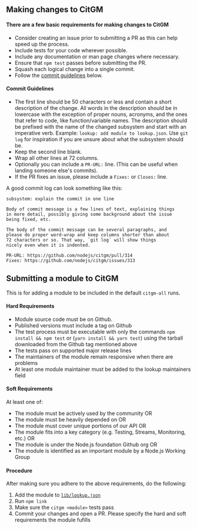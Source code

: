 ## Making changes to CitGM
#### There are a few basic requirements for making changes to CitGM

* Consider creating an issue prior to submitting a PR as this can help speed up
the process.
* Include tests for your code wherever possible.
* Include any documentation or man page changes where necessary.
* Ensure that `npm test` passes before submitting the PR.
* Squash each logical change into a single commit.
* Follow the [commit guidelines](#commit-guidelines) below.


#### Commit Guidelines

* The first line should be 50 characters or less and contain a short description
of the change. All words in the description should be in lowercase with the
exception of proper nouns, acronyms, and the ones that refer to code, like
function/variable names. The description should be prefixed with the name of
the changed subsystem and start with an imperative verb.
Example: `lookup: add module to lookup.json`. Use `git log` for inspiration if
you are unsure about what the subsystem should be.
* Keep the second line blank.
* Wrap all other lines at 72 columns.
* Optionally you can include a `PR-URL:` line. (This can be useful when landing
someone else's commits).
* If the PR fixes an issue, please include a `Fixes:` or `Closes:` line.

A good commit log can look something like this:

```
subsystem: explain the commit in one line

Body of commit message is a few lines of text, explaining things
in more detail, possibly giving some background about the issue
being fixed, etc.

The body of the commit message can be several paragraphs, and
please do proper word-wrap and keep columns shorter than about
72 characters or so. That way, `git log` will show things
nicely even when it is indented.

PR-URL: https://github.com/nodejs/citgm/pull/314
Fixes: https://github.com/nodejs/citgm/issues/313
```

## Submitting a module to CitGM

This is for adding a module to be included in the default `citgm-all` runs.

#### Hard Requirements

* Module source code must be on Github.
* Published versions must include a tag on Github
* The test process must be executable with only the commands
`npm install && npm test` or (`yarn install && yarn test`) using the tarball downloaded from the Github tag
mentioned above
* The tests pass on supported major release lines
* The maintainers of the module remain responsive when there are problems
* At least one module maintainer must be added to the lookup maintainers field

#### Soft Requirements

At least one of:
* The module must be actively used by the community
OR
* The module must be heavily depended on
OR
* The module must cover unique portions of our API
OR
* The module fits into a key category (e.g. Testing, Streams, Monitoring, etc.)
OR
* The module is under the Node.js foundation Github org
OR
* The module is identified as an important module by a Node.js Working Group

#### Procedure

After making sure you adhere to the above requirements, do the
following:

1. Add the module to
   [`lib/lookup.json`](https://github.com/nodejs/citgm/blob/master/lib/lookup.json)
1. Run `npm link`
1. Make sure the `citgm <module>` tests pass
1. Commit your changes and open a PR. Please specify the hard and soft requirements the module fufills
